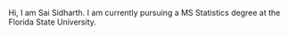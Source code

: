 Hi, I am Sai Sidharth. I am currently pursuing a MS Statistics degree at the Florida State University. 
